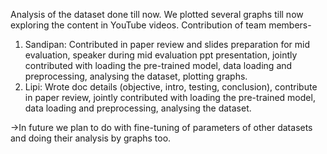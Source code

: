 Analysis of the dataset done till now. We plotted several graphs till now exploring the content in YouTube videos.
Contribution of team members-
1. Sandipan: Contributed in paper review and slides preparation for mid evaluation, speaker during mid evaluation ppt presentation, jointly contributed with loading the pre-trained model, data loading and preprocessing, analysing the dataset, plotting graphs.
2. Lipi: Wrote doc details (objective, intro, testing, conclusion), contribute in paper review, jointly contributed with loading the pre-trained model, data loading and preprocessing, analysing the dataset.


->In future we plan to do with fine-tuning of parameters of other datasets and doing their analysis by graphs too.
